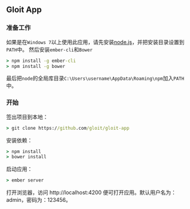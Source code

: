 ﻿## Gloit App

### 准备工作

如果是在`Windows 7`以上使用此应用，请先安装[node.js](http://nodejs.org)，并把安装目录设置到`PATH`中。
然后安装`ember-cli`和`Bower`

```cmd
> npm install -g ember-cli
> npm install -g bower
```

最后把`node`的全局库目录`C:\Users\username\AppData\Roaming\npm`加入`PATH`中。

### 开始

签出项目到本地：

```cmd
> git clone https://github.com/gloit/gloit-app
```

安装依赖：

```cmd
> npm install
> bower install
```

启动应用：

```cmd
> ember server
```

打开浏览器，访问 http://localhost:4200
便可打开应用。默认用户名为：admin，密码为：123456。